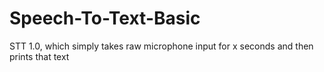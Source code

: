 # Speech-To-Text-Basic
STT 1.0, which simply takes raw microphone input for x seconds and then prints that text

